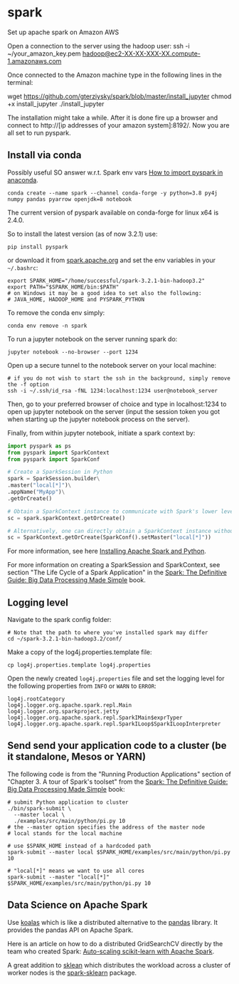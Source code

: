 # spark
Set up apache spark on Amazon AWS

Open a connection to the server using the hadoop user:
ssh -i ~/your_amazon_key.pem hadoop@ec2-XX-XX-XXX-XX.compute-1.amazonaws.com

Once connected to the Amazon machine type in the following lines in the terminal:

wget https://github.com/gterziysky/spark/blob/master/install_jupyter
chmod +x install_jupyter
./install_jupyter

The installation might take a while. After it is done fire up a browser and connect to http://[ip addresses of your amazon system]:8192/. Now you are all set to run pyspark.

## Install via conda

Possibly useful SO answer w.r.t. Spark env vars [How to import pyspark in anaconda](https://stackoverflow.com/questions/33814005/how-to-import-pyspark-in-anaconda#answer-33814715).

```shell
conda create --name spark --channel conda-forge -y python=3.8 py4j numpy pandas pyarrow openjdk=8 notebook
```

The current version of pyspark available on conda-forge for linux x64 is 2.4.0.

So to install the latest version (as of now 3.2.1) use:
```shell
pip install pyspark
```

or download it from [spark.apache.org](spark.apache.org) and set the env variables in your `~/.bashrc`:

```shell
export SPARK_HOME="/home/successful/spark-3.2.1-bin-hadoop3.2"
export PATH="$SPARK_HOME/bin:$PATH"
# on Windows it may be a good idea to set also the following:
# JAVA_HOME, HADOOP_HOME and PYSPARK_PYTHON
```

To remove the conda env simply:

```shell
conda env remove -n spark
```

To run a jupyter notebook on the server running spark do:

```shell
jupyter notebook --no-browser --port 1234
```

Open up a secure tunnel to the notebook server on your local machine:

```shell
# if you do not wish to start the ssh in the background, simply remove the -f option
ssh -i ~/.ssh/id_rsa -fNL 1234:localhost:1234 user@notebook_server
```

Then, go to your preferred browser of choice and type in localhost:1234 to open up jupyter notebook on the server (input the session token you got when starting up the jupyter notebook process on the server).

Finally, from within jupyter notebook, initiate a spark context by:

```python
import pyspark as ps
from pyspark import SparkContext
from pyspark import SparkConf

# Create a SparkSession in Python
spark = SparkSession.builder\
.master("local[*]")\
.appName("MyApp")\
.getOrCreate()

# Obtain a SparkContext instance to communicate with Spark's lower level APIs such as RDD
sc = spark.sparkContext.getOrCreate()

# Alternatively, one can directly obtain a SparkContext instance without explicitly creating a SparkSession first by:
sc = SparkContext.getOrCreate(SparkConf().setMaster("local[*]"))

```

For more information, see here [Installing Apache Spark and Python](https://sundog-education.com/spark-python/).

For more information on creating a SparkSession and SparkContext, see section "The Life Cycle of a Spark Application" in the [Spark: The Definitive Guide: Big Data Processing Made Simple](https://www.amazon.com/Spark-Definitive-Guide-Processing-Simple/dp/1491912219) book.


## Logging level

Navigate to the spark config folder:

```shell
# Note that the path to where you've installed spark may differ
cd ~/spark-3.2.1-bin-hadoop3.2/conf/
```

Make a copy of the log4j.properties.template file:
```shell
cp log4j.properties.template log4j.properties
```

Open the newly created `log4j.properties` file and set the logging level for the following properties from `INFO` or `WARN` to `ERROR`:

```shell
log4j.rootCategory
log4j.logger.org.apache.spark.repl.Main
log4j.logger.org.sparkproject.jetty
log4j.logger.org.apache.spark.repl.SparkIMain$exprTyper
log4j.logger.org.apache.spark.repl.SparkILoop$SparkILoopInterpreter
```

## Send send your application code to a cluster (be it standalone, Mesos or YARN)

The following code is from the "Running Production Applications" section of "Chapter 3. A tour of Spark's toolset" from the [Spark: The Definitive Guide: Big Data Processing Made Simple](https://analyticsdata24.files.wordpress.com/2020/02/spark-the-definitive-guide40www.bigdatabugs.com_.pdf) book:

```shell
# submit Python application to cluster
./bin/spark-submit \
  --master local \
  ./examples/src/main/python/pi.py 10
# the --master option specifies the address of the master node
# local stands for the local machine

# use $SPARK_HOME instead of a hardcoded path 
spark-submit --master local $SPARK_HOME/examples/src/main/python/pi.py 10

# "local[*]" means we want to use all cores
spark-submit --master "local[*]" $SPARK_HOME/examples/src/main/python/pi.py 10
```

## Data Science on Apache Spark

Use [koalas](https://koalas.readthedocs.io/en/latest/index.html) which is like a distributed alternative to the [pandas](https://pandas.pydata.org/) library. It provides the pandas API on Apache Spark.

Here is an article on how to do a distributed GridSearchCV directly by the team who created Spark: [Auto-scaling scikit-learn with Apache Spark](https://databricks.com/blog/2016/02/08/auto-scaling-scikit-learn-with-apache-spark.html).

A great addition to [sklean](https://scikit-learn.org/stable/index.html) which distributes the workload across a cluster of worker nodes is the [spark-sklearn](https://spark-packages.org/package/databricks/spark-sklearn) package.